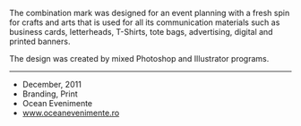 The combination mark was designed for an event planning with a fresh spin for crafts and arts that is used for all its communication materials such as business cards, letterheads, T-Shirts, tote bags, advertising, digital and printed banners. 

The design was created by mixed Photoshop and Illustrator programs.

---

- December, 2011
- Branding, Print
- Ocean Evenimente
- www.oceanevenimente.ro
